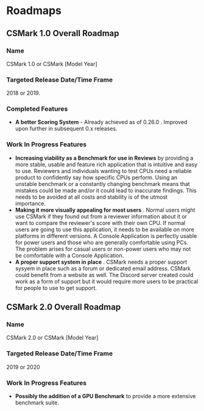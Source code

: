 # Roadmaps

## CSMark 1.0 Overall Roadmap

### Name
CSMark 1.0 or CSMark [Model Year]

### Targeted Release Date/Time Frame
2018 or 2019.

### Completed Features
* __A better Scoring System__ - Already achieved as of 0.26.0 . Improved upon further in subsequent 0.x releases.

### Work In Progress Features
* __Increasing viability as a Benchmark for use in Reviews__ by providing a more stable, usable and feature rich application that is intuitive and easy to use. Reviewers and individuals wanting to test CPUs need a reliable product to confidently say how specific CPUs perform. Using an unstable benchmark or a constantly changing benchmark means that mistakes could be made and/or it could lead to inaccurate findings. This needs to be avoided at all costs and stability is of the utmost importance.
* __Making it more visually appealing for most users__ . Normal users might use CSMark if they found out from a reviewer information about it or want to compare the reviewer's score with their own CPU.
If normal users are going to use this application, it needs to be available on more platforms in different versions. A Console Application is perfectly usable for power users and those who are generally comfortable using PCs.
The problem arises for casual users or non-power users who may not be comfortable with a Console Application.
* __A proper support system in place__ . CSMark needs a proper support sysyem in place such as a forum or dedicated email address. CSMark could benefit from a website as well. The Discord server created could work as a form of support but it would require more users to be practical for people to use to get support.

## CSMark 2.0 Overall Roadmap

### Name
CSMark 2.0 or CSMark [Model Year]

### Targeted Release Date/Time Frame
2019 or 2020

### Work In Progress Features
* __Possibly the addition of a GPU Benchmark__ to provide a more extensive benchmark suite.
